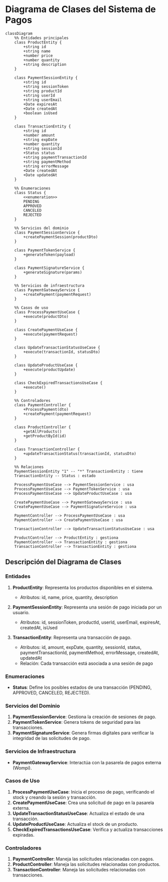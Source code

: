 # Diagrama de Clases del Sistema de Pagos

```mermaid
classDiagram
    %% Entidades principales
    class ProductEntity {
        +string id
        +string name
        +number price
        +number quantity
        +string description
    }
    
    class PaymentSessionEntity {
        +string id
        +string sessionToken
        +string productId
        +string userId
        +string userEmail
        +Date expiresAt
        +Date createdAt
        +boolean isUsed
    }
    
    class TransactionEntity {
        +string id
        +number amount
        +string expDate
        +number quantity
        +string sessionId
        +Status status
        +string paymentTransactionId
        +string paymentMethod
        +string errorMessage
        +Date createdAt
        +Date updatedAt
    }
    
    %% Enumeraciones
    class Status {
        <<enumeration>>
        PENDING
        APPROVED
        CANCELED
        REJECTED
    }
    
    %% Servicios del dominio
    class PaymentSessionService {
        +createPaymentSession(productDto)
    }
    
    class PaymentTokenService {
        +generateToken(payload)
    }
    
    class PaymentSignatureService {
        +generateSignature(params)
    }
    
    %% Servicios de infraestructura
    class PaymentGatewayService {
        +createPayment(paymentRequest)
    }
    
    %% Casos de uso
    class ProcessPaymentUseCase {
        +execute(productDto)
    }
    
    class CreatePaymentUseCase {
        +execute(paymentRequest)
    }
    
    class UpdateTransactionStatusUseCase {
        +execute(transactionId, statusDto)
    }
    
    class UpdateProductUseCase {
        +execute(productUpdate)
    }
    
    class CheckExpiredTransactionsUseCase {
        +execute()
    }
    
    %% Controladores
    class PaymentController {
        +ProcessPayment(dto)
        +createPayment(paymentRequest)
    }
    
    class ProductController {
        +getAllProducts()
        +getProductById(id)
    }
    
    class TransactionController {
        +updateTransactionStatus(transactionId, statusDto)
    }
    
    %% Relaciones
    PaymentSessionEntity "1" -- "*" TransactionEntity : tiene
    TransactionEntity -- Status : estado
    
    ProcessPaymentUseCase --> PaymentSessionService : usa
    ProcessPaymentUseCase --> PaymentTokenService : usa
    ProcessPaymentUseCase --> UpdateProductUseCase : usa
    
    CreatePaymentUseCase --> PaymentGatewayService : usa
    CreatePaymentUseCase --> PaymentSignatureService : usa
    
    PaymentController --> ProcessPaymentUseCase : usa
    PaymentController --> CreatePaymentUseCase : usa
    
    TransactionController --> UpdateTransactionStatusUseCase : usa
    
    ProductController --> ProductEntity : gestiona
    PaymentController --> TransactionEntity : gestiona
    TransactionController --> TransactionEntity : gestiona
```

## Descripción del Diagrama de Clases

### Entidades

1. **ProductEntity**: Representa los productos disponibles en el sistema.
   - Atributos: id, name, price, quantity, description

2. **PaymentSessionEntity**: Representa una sesión de pago iniciada por un usuario.
   - Atributos: id, sessionToken, productId, userId, userEmail, expiresAt, createdAt, isUsed

3. **TransactionEntity**: Representa una transacción de pago.
   - Atributos: id, amount, expDate, quantity, sessionId, status, paymentTransactionId, paymentMethod, errorMessage, createdAt, updatedAt
   - Relación: Cada transacción está asociada a una sesión de pago

### Enumeraciones

- **Status**: Define los posibles estados de una transacción (PENDING, APPROVED, CANCELED, REJECTED).

### Servicios del Dominio

1. **PaymentSessionService**: Gestiona la creación de sesiones de pago.
2. **PaymentTokenService**: Genera tokens de seguridad para las transacciones.
3. **PaymentSignatureService**: Genera firmas digitales para verificar la integridad de las solicitudes de pago.

### Servicios de Infraestructura

- **PaymentGatewayService**: Interactúa con la pasarela de pagos externa (Wompi).

### Casos de Uso

1. **ProcessPaymentUseCase**: Inicia el proceso de pago, verificando el stock y creando la sesión y transacción.
2. **CreatePaymentUseCase**: Crea una solicitud de pago en la pasarela externa.
3. **UpdateTransactionStatusUseCase**: Actualiza el estado de una transacción.
4. **UpdateProductUseCase**: Actualiza el stock de un producto.
5. **CheckExpiredTransactionsUseCase**: Verifica y actualiza transacciones expiradas.

### Controladores

1. **PaymentController**: Maneja las solicitudes relacionadas con pagos.
2. **ProductController**: Maneja las solicitudes relacionadas con productos.
3. **TransactionController**: Maneja las solicitudes relacionadas con transacciones.